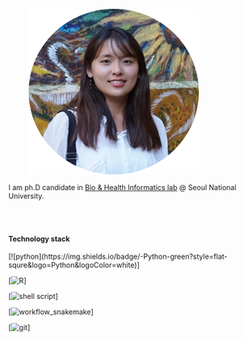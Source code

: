 <figure>
	<img src="../assets/img/logo.png">
</figure>
I am ph.D candidate in <a href="https://bhi-kimlab.github.io" hover="text_decoration:underline">Bio & Health Informatics lab</a> @ Seoul National University.

<br><br>
<h4> Technology stack </h4>
[![python](https://img.shields.io/badge/-Python-green?style=flat-squre&logo=Python&logoColor=white)]

[![R](https://img.shields.io/badge/-R-green?style=flat-squre&logo=R&logoColor=white)]

[![shell script](https://img.shields.io/badge/-Shell%20script-green?style=flat-squre&logo=PowerShell&logoColor=white)]

[![workflow_snakemake](https://img.shields.io/badge/-Snakemake-green)]

[![git](https://img.shields.io/badge/-Git-green?style=flat-squre&logo=GitHub&logoColor=white)]
